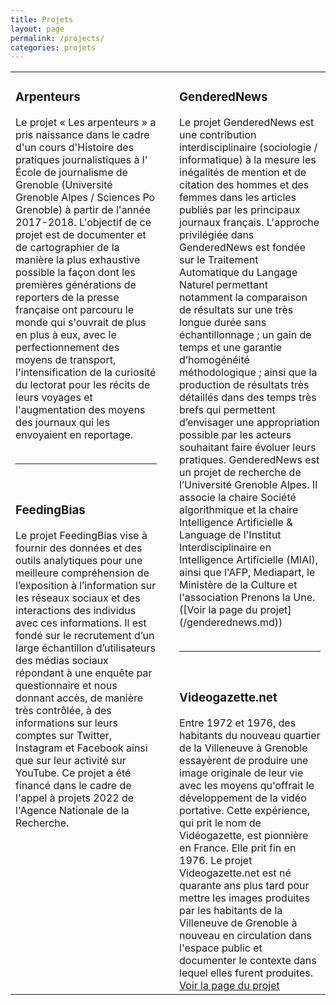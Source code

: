 ```yaml
---
title: Projets
layout: page
permalink: /projects/
categories: projets
---
```


<table>
  <tr>
    <td width="48%" valign="top">
      <b><h3>Arpenteurs</h3></b>
      Le projet « Les arpenteurs » a pris naissance dans le cadre d'un cours d'Histoire des pratiques journalistiques à l' École de journalisme
      de Grenoble (Université Grenoble Alpes / Sciences Po Grenoble) à partir de l'année 2017-2018. L'objectif de ce projet est de documenter et
      de cartographier de la manière la plus exhaustive possible la façon dont les premières générations de reporters de la presse française ont
      parcouru le monde qui s'ouvrait de plus en plus à eux, avec le perfectionnement des moyens de transport, l'intensification de la curiosité
      du lectorat pour les récits de leurs voyages et l'augmentation des moyens des journaux qui les envoyaient en reportage.
      <br><br>
      <hr size = 1>
      <br>
      <h3>FeedingBias</h3>
      Le projet FeedingBias vise à fournir des données et des outils analytiques pour une meilleure compréhension de l’exposition à
      l’information sur les réseaux sociaux et des interactions des individus avec ces informations. Il est fondé sur le recrutement d’un large
      échantillon d’utilisateurs des médias sociaux répondant à une enquête par questionnaire et nous donnant accès, de manière très contrôlée,
      à des informations sur leurs comptes sur Twitter, Instagram et Facebook ainsi que sur leur activité sur YouTube. Ce projet a été financé
      dans le cadre de l'appel à projets 2022 de l'Agence Nationale de la Recherche.
    </td>
    <td width="4%">
    </td>
    <td width="48%" valign="top">
    <h3>GenderedNews</h3>
      Le projet GenderedNews est une contribution interdisciplinaire (sociologie / informatique) à la mesure les inégalités de mention et de
      citation des hommes et des femmes dans les articles publiés par les principaux journaux français. L'approche privilégiée dans GenderedNews
      est fondée sur le Traitement Automatique du Langage Naturel permettant notamment la comparaison de résultats sur une très longue durée
      sans échantillonnage ; un gain de temps et une garantie d’homogénéité méthodologique ; ainsi que la production de résultats très détaillés
      dans des temps très brefs qui permettent d’envisager une appropriation possible par les acteurs souhaitant faire évoluer leurs pratiques.
      GenderedNews est un projet de recherche de l’Université Grenoble Alpes. Il associe la chaire Société algorithmique et la chaire
      Intelligence Artificielle & Language de l'Institut Interdisciplinaire en Intelligence Artificielle (MIAI), ainsi que l'AFP, Mediapart, le
      Ministère de la Culture et l'association Prenons la Une. ([Voir la page du projet](/genderednews.md))
      <br><br>
      <hr size = 1>
      <br>
      <h3>Videogazette.net</h3>
      Entre 1972 et 1976, des habitants du nouveau quartier de la Villeneuve à Grenoble essayèrent de produire une image originale de leur vie
      avec les moyens qu'offrait le développement de la vidéo portative. Cette expérience, qui prit le nom de Vidéogazette, est pionnière en
      France. Elle prit fin en 1976. Le projet Videogazette.net est né quarante ans plus tard pour mettre les images produites par les habitants
      de la Villeneuve de Grenoble à nouveau en circulation dans l'espace public et documenter le contexte dans lequel elles furent produites.
      <br>
      <a href="https://gillesbastin.github.io/genderednews/">Voir la page du projet</a>
    </td>  
  </tr>
</table>
